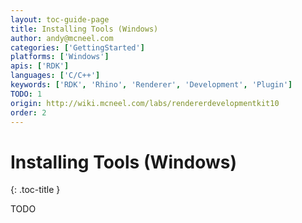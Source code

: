 ```yaml
---
layout: toc-guide-page
title: Installing Tools (Windows)
author: andy@mcneel.com
categories: ['GettingStarted']
platforms: ['Windows']
apis: ['RDK']
languages: ['C/C++']
keywords: ['RDK', 'Rhino', 'Renderer', 'Development', 'Plugin']
TODO: 1
origin: http://wiki.mcneel.com/labs/rendererdevelopmentkit10
order: 2
---
```



# Installing Tools (Windows)
{: .toc-title }

TODO
